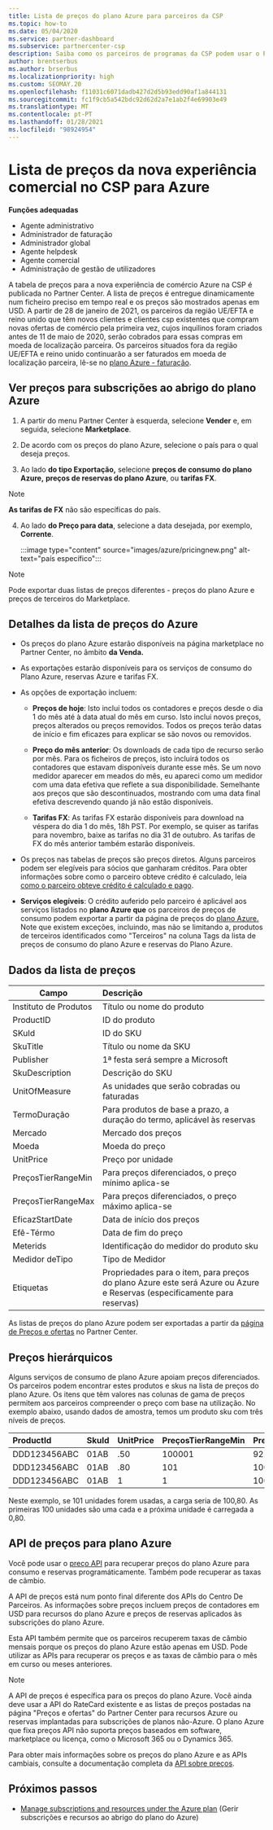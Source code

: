 ```yaml
---
title: Lista de preços do plano Azure para parceiros da CSP
ms.topic: how-to
ms.date: 05/04/2020
ms.service: partner-dashboard
ms.subservice: partnercenter-csp
description: Saiba como os parceiros de programas da CSP podem usar o Partner Center para ver a lista de preços das subscrições ao abrigo do plano Azure.
author: brentserbus
ms.author: brserbus
ms.localizationpriority: high
ms.custom: SEOMAY.20
ms.openlocfilehash: f11031c6071dadb427d2d5b93edd90af1a844131
ms.sourcegitcommit: fc1f9cb5a542bdc92d62d2a7e1ab2f4e69903e49
ms.translationtype: MT
ms.contentlocale: pt-PT
ms.lasthandoff: 01/28/2021
ms.locfileid: "98924954"
---
```

# <a name="price-list-for-the-new-commerce-experience-in-csp-for-azure"></a>Lista de preços da nova experiência comercial no CSP para Azure

**Funções adequadas**

- Agente administrativo
- Administrador de faturação
- Administrador global
- Agente helpdesk
- Agente comercial
- Administração de gestão de utilizadores

A tabela de preços para a nova experiência de comércio Azure na CSP é publicada no Partner Center. A lista de preços é entregue dinamicamente num ficheiro preciso em tempo real e os preços são mostrados apenas em USD. A partir de 28 de janeiro de 2021, os parceiros da região UE/EFTA e reino unido que têm novos clientes e clientes csp existentes que compram novas ofertas de comércio pela primeira vez, cujos inquilinos foram criados antes de 11 de maio de 2020, serão cobrados para essas compras em moeda de localização parceira.  Os parceiros situados fora da região UE/EFTA e reino unido continuarão a ser faturados em moeda de localização parceira, lê-se no [plano Azure - faturação](azure-plan-billing.md).

## <a name="see-pricing-for-subscriptions-under-the-azure-plan-pricing"></a>Ver preços para subscrições ao abrigo do plano Azure

1. A partir do menu Partner Center à esquerda, selecione **Vender** e, em seguida, selecione **Marketplace**.

2. De acordo com os preços do plano Azure, selecione o país para o qual deseja preços.

3. Ao lado **do tipo Exportação,** selecione **preços de consumo do plano Azure,** **preços de reservas do plano Azure**, ou **tarifas FX**. 

>[!NOTE] 
>**As tarifas de FX** não são específicas do país.

4. Ao lado **do Preço para data**, selecione a data desejada, por exemplo, **Corrente**.

   :::image type="content" source="images/azure/pricingnew.png" alt-text="país específico":::

>[!NOTE] 
>Pode exportar duas listas de preços diferentes - preços do plano Azure e preços de terceiros do Marketplace.

## <a name="azure-price-list-specifics"></a>Detalhes da lista de preços do Azure

- Os preços do plano Azure estarão disponíveis na página marketplace no Partner Center, no âmbito **da Venda.**

- As exportações estarão disponíveis para os serviços de consumo do Plano Azure, reservas Azure e tarifas FX.

- As opções de exportação incluem:

  - **Preços de hoje**: Isto inclui todos os contadores e preços desde o dia 1 do mês até à data atual do mês em curso. Isto inclui novos preços, preços alterados ou preços removidos. Todos os preços terão datas de início e fim eficazes para explicar se são novos ou removidos.

  - **Preço do mês anterior**: Os downloads de cada tipo de recurso serão por mês. Para os ficheiros de preços, isto incluirá todos os contadores que estavam disponíveis durante esse mês. Se um novo medidor aparecer em meados do mês, eu apareci como um medidor com uma data efetiva que reflete a sua disponibilidade. Semelhante aos preços que são descontinuados, mostrando com uma data final efetiva descrevendo quando já não estão disponíveis.

  - **Tarifas FX**: As tarifas FX estarão disponíveis para download na véspera do dia 1 do mês, 18h PST. Por exemplo, se quiser as tarifas para novembro, baixe as tarifas no dia 31 de outubro. As tarifas de FX do mês anterior também estarão disponíveis.

- Os preços nas tabelas de preços são preços diretos. Alguns parceiros podem ser elegíveis para sócios que ganharam créditos. Para obter informações sobre como o parceiro obteve crédito é calculado, leia [como o parceiro obteve crédito é calculado e pago](partner-earned-credit-explanation.md).

- **Serviços elegíveis**: O crédito auferido pelo parceiro é aplicável aos serviços listados no **plano Azure que** os parceiros de preços de consumo podem exportar a partir da página de preços do [plano Azure.](https://partner.microsoft.com/commerce/sales) Note que existem exceções, incluindo, mas não se limitando a, produtos de terceiros identificados como "Terceiros" na coluna Tags da lista de preços de consumo do plano Azure e reservas do Plano Azure.

## <a name="price-list-data"></a>Dados da lista de preços

|**Campo**   |**Descrição**   |
|--------------------------|:---------------------------|
|Instituto de Produtos  |Título ou nome do produto|
|ProductID   |ID do produto|
|SKuId|ID do SKU|
|SkuTitle|Título ou nome da SKU|
|Publisher|1ª festa será sempre a Microsoft|
|SkuDescription|Descrição do SKU|
|UnitOfMeasure|As unidades que serão cobradas ou faturadas|
|TermoDuração|Para produtos de base a prazo, a duração do termo, aplicável às reservas|
|Mercado|Mercado dos preços|
|Moeda|Moeda do preço|
|UnitPrice|Preço por unidade|
|PreçosTierRangeMin|Para preços diferenciados, o preço mínimo aplica-se|
|PreçosTierRangeMax|Para preços diferenciados, o preço máximo aplica-se|
|EficazStartDate|Data de início dos preços|
|Efê-Térmo|Data de fim do preço|
|Meterids|Identificação do medidor do produto sku|
|Medidor deTipo|Tipo de Medidor|
|Etiquetas|Propriedades para o item, para preços do plano Azure este será Azure ou Azure e Reservas (especificamente para reservas)|

As listas de preços do plano Azure podem ser exportadas a partir da [página de Preços e ofertas](https://partner.microsoft.com/dashboard/sell/pricingandoffers) no Partner Center.

## <a name="tiered-pricing"></a>Preços hierárquicos

Alguns serviços de consumo de plano Azure apoiam preços diferenciados. Os parceiros podem encontrar estes produtos e skus na lista de preços do plano Azure. Os itens que têm valores nas colunas de gama de preços permitem aos parceiros compreender o preço com base na utilização. No exemplo abaixo, usando dados de amostra, temos um produto sku com três níveis de preços.

|**ProductId**   |**SkuId**   |**UnitPrice**   |**PreçosTierRangeMin**   |**PreçosTierRangeMax**   |
|:---------------|:-----------|:---------------|:-------------------------|:-------------------------|
|DDD123456ABC|01AB|.50|100001|9223372036854780000|
|DDD123456ABC|01AB|.80|101|100000|
|DDD123456ABC|01AB|1|1|100|

Neste exemplo, se 101 unidades forem usadas, a carga seria de 100,80. As primeiras 100 unidades são uma cada e a próxima unidade é carregada a 0,80.

## <a name="pricing-api-for-azure-plan"></a>API de preços para plano Azure

Você pode usar o [preço API](/partner/develop/pricing) para recuperar preços do plano Azure para consumo e reservas programáticamente. Também pode recuperar as taxas de câmbio.

A API de preços está num ponto final diferente dos APIs do Centro De Parceiros. As informações sobre preços incluem preços de contadores em USD para recursos do plano Azure e preços de reservas aplicados às subscrições do plano Azure.

Esta API também permite que os parceiros recuperem taxas de câmbio mensais porque os preços do plano Azure estão apenas em USD. Pode utilizar as APIs para recuperar os preços e as taxas de câmbio para o mês em curso ou meses anteriores.

>[!NOTE]
> A API de preços é específica para os preços do plano Azure. Você ainda deve usar a API do RateCard existente e as listas de preços postadas na página "Preços e ofertas" do Partner Center para recursos Azure ou reservas implantadas para subscrições de planos não-Azure. O plano Azure que fixa preços API não suporta preços baseados em software, marketplace ou licença, como o Microsoft 365 ou o Dynamics 365.

Para obter mais informações sobre os preços do plano Azure e as APIs cambiais, consulte a documentação completa da [API sobre preços](/partner/develop/pricing).

## <a name="next-steps"></a>Próximos passos

- [Manage subscriptions and resources under the Azure plan](azure-plan-manage.md) (Gerir subscrições e recursos ao abrigo do plano do Azure)
